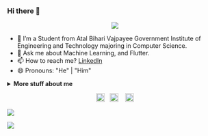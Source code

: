 ### Hi there 👋

<p align="center"><img src="https://imgur.com/wd3bnrm.gif"/></p>

- 🌱 I’m a Student from Atal Bihari Vajpayee Government Institute of Engineering and Technology majoring in Computer Science.
- 💬 Ask me about Machine Learning, and Flutter.
- 📫 How to reach me? [LinkedIn](https://www.linkedin.com/in/prashant-singh-bharaj-4b8849137/)
- 😄 Pronouns: "He" | "Him"

<details>
<summary>
  <b>More stuff about me</b>
</summary>

## Languages, Tools and Framework Known 📜
<img height="32" width="32" src="https://cdn.thekrishna.in/img/icon/python.svg" />&nbsp; 
<img height="32" width="42" src="https://res.cloudinary.com/practicaldev/image/fetch/s--jh5laibJ--/c_imagga_scale,f_auto,fl_progressive,h_420,q_auto,w_1000/https://thepracticaldev.s3.amazonaws.com/i/mq33e4a63bduhbljfiop.png" />&nbsp;
<img height="32" width="32" src="https://dartpad.dev/dart-192.png" />&nbsp;
  <img height="32" width="32" src="https://www.pngitem.com/pimgs/m/31-312155_c-programming-language-logo-hd-png-download.png" />&nbsp;
<img height="32" width="32" src="https://cdn.thekrishna.in/img/icon/java.svg" />&nbsp; 
<img height="32" width="32" src="https://cdn.thekrishna.in/img/icon/cplusplus.svg" />&nbsp; 
<img height="32" width="32" src="https://cdn.thekrishna.in/img/icon/mysql.svg" />&nbsp; 
<img height="32" width="32" src="https://cdn.thekrishna.in/img/icon/tensorflow.svg" />&nbsp; 
<img height="32" width="32" src="https://cdn.thekrishna.in/img/icon/androidstudio.svg" />&nbsp; 


### Languages 🌐

| Language      | 
| ------------- |
| English       |
| Hindi         |
| Punjabi       | 
</details>
<!-- footer --!>
<p align="center">
<a id="GitHub" href="https://github.com/Prashant-Bharaj/"><img height="20px" src="https://img.shields.io/badge/-GitHub-black?style=flat-square&logo=Github&logoColor=white" alt="GitHub" /></a>&nbsp;&nbsp;     
<a id="LinkedIn" href="https://www.linkedin.com/in/prashant-singh-bharaj-4b8849137/"><img height="20px" src="https://img.shields.io/badge/-prashant-blue?style=flat-square&logo=Linkedin&logoColor=white&link=https://www.linkedin.com/in/prashant-singh-bharaj-4b8849137/" alt="LinkedIn" /></a> &nbsp;&nbsp;
<a id="Mail" href="mailto:prashant.bharaj@gmail.com"><img height="20px" src="https://img.shields.io/badge/-Mail-red?style=flat-square&logo=Gmail&logoColor=white" alt="Mail"/></a>
</p>
<img src="https://imgur.com/MXTW5Av.png"/>
<!-- footer -->

![](https://komarev.com/ghpvc/?username=Prashant-Bharaj&color=blueviolet&style=flat-square)
